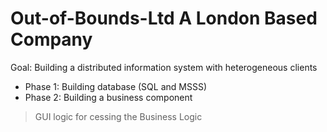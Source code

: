 # Out-of-Bounds-Ltd A London Based Company
Goal: Building a distributed information system with heterogeneous clients

- Phase 1: Building database (SQL and MSSS)
- Phase 2: Building a business component 
>GUI logic for cessing the Business Logic
